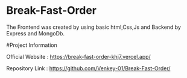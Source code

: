# Break-Fast-Order

The Frontend was created by using basic html,Css,Js and Backend by Express and MongoDb.

#Project Information

Official Website : https://break-fast-order-khj7.vercel.app/

Repository Link : https://github.com/Venkey-01/Break-Fast-Order/
